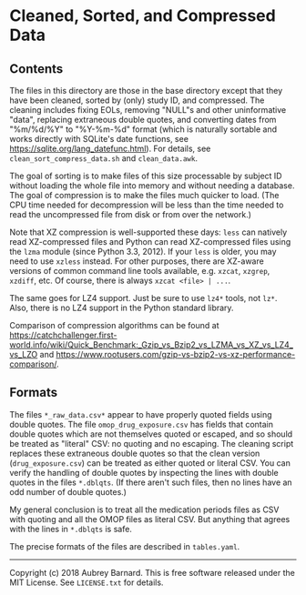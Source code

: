 Cleaned, Sorted, and Compressed Data
====================================


Contents
--------

The files in this directory are those in the base directory except that
they have been cleaned, sorted by (only) study ID, and compressed.  The
cleaning includes fixing EOLs, removing "NULL"s and other uninformative
"data", replacing extraneous double quotes, and converting dates from
"%m/%d/%Y" to "%Y-%m-%d" format (which is naturally sortable and works
directly with SQLite's date functions, see
https://sqlite.org/lang_datefunc.html).  For details, see
`clean_sort_compress_data.sh` and `clean_data.awk`.

The goal of sorting is to make files of this size processable by subject
ID without loading the whole file into memory and without needing a
database.  The goal of compression is to make the files much quicker to
load.  (The CPU time needed for decompression will be less than the time
needed to read the uncompressed file from disk or from over the
network.)

Note that XZ compression is well-supported these days: `less` can
natively read XZ-compressed files and Python can read XZ-compressed
files using the `lzma` module (since Python 3.3, 2012).  If your `less`
is older, you may need to use `xzless` instead.  For other purposes,
there are XZ-aware versions of common command line tools available,
e.g. `xzcat`, `xzgrep`, `xzdiff`, etc.  Of course, there is always
`xzcat <file> | ...`.

The same goes for LZ4 support.  Just be sure to use `lz4*` tools, not
`lz*`.  Also, there is no LZ4 support in the Python standard library.

Comparison of compression algorithms can be found at
https://catchchallenger.first-world.info/wiki/Quick_Benchmark:_Gzip_vs_Bzip2_vs_LZMA_vs_XZ_vs_LZ4_vs_LZO
and
https://www.rootusers.com/gzip-vs-bzip2-vs-xz-performance-comparison/.


Formats
-------

The files `*_raw_data.csv*` appear to have properly quoted fields using
double quotes.  The file `omop_drug_exposure.csv` has fields that
contain double quotes which are not themselves quoted or escaped, and so
should be treated as "literal" CSV: no quoting and no escaping.  The
cleaning script replaces these extraneous double quotes so that the
clean version (`drug_exposure.csv`) can be treated as either quoted or
literal CSV.  You can verify the handling of double quotes by inspecting
the lines with double quotes in the files `*.dblqts`.  (If there aren't
such files, then no lines have an odd number of double quotes.)

My general conclusion is to treat all the medication periods files as
CSV with quoting and all the OMOP files as literal CSV.  But anything
that agrees with the lines in `*.dblqts` is safe.

The precise formats of the files are described in `tables.yaml`.


-----

Copyright (c) 2018 Aubrey Barnard.  This is free software released under
the MIT License.  See `LICENSE.txt` for details.
